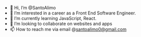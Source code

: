 - 👋 Hi, I’m @SantoAlimo
- 👀 I’m interested in a career as a Front End Software Engineer.
- 🌱 I’m currently learning JavaScript, React.
- 💞️ I’m looking to collaborate on websites and apps
- 📫 How to reach me via email @santoalimo0@gmail.com

<!---
SantoAlimo/SantoAlimo is a ✨ special ✨ repository because its `README.md` (this file) appears on your GitHub profile.
You can click the Preview link to take a look at your changes.
--->
